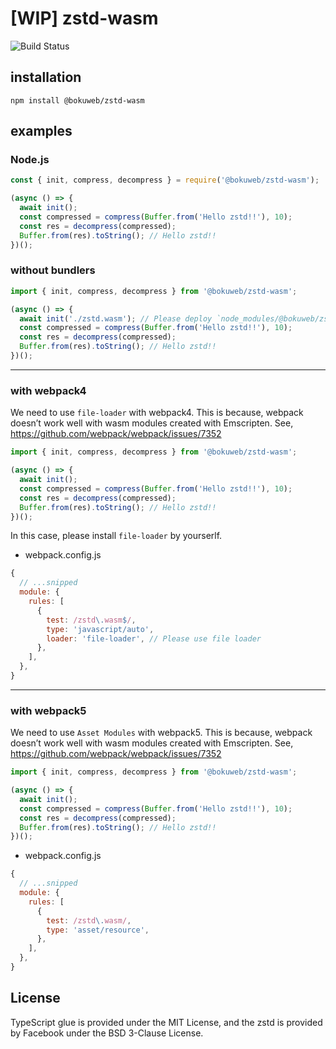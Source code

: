 # [WIP] zstd-wasm

<img src="https://github.com/bokuweb/zstd-wasm/workflows/Continuous%20Integration/badge.svg" alt="Build Status" />

## installation

```
npm install @bokuweb/zstd-wasm
```
## examples

### Node.js

``` js
const { init, compress, decompress } = require('@bokuweb/zstd-wasm');

(async () => {
  await init();
  const compressed = compress(Buffer.from('Hello zstd!!'), 10);
  const res = decompress(compressed);
  Buffer.from(res).toString(); // Hello zstd!!
})();
```

### without bundlers

``` js
import { init, compress, decompress } from '@bokuweb/zstd-wasm';

(async () => {
  await init('./zstd.wasm'); // Please deploy `node_modules/@bokuweb/zstd-wasm/lib/wasm/zstd.wasm` to your hosting server.
  const compressed = compress(Buffer.from('Hello zstd!!'), 10);
  const res = decompress(compressed);
  Buffer.from(res).toString(); // Hello zstd!!
})();
```

---

### with webpack4

We need to use `file-loader` with webpack4.
This is because, webpack doesn’t work well with wasm modules created with Emscripten.
See, https://github.com/webpack/webpack/issues/7352


``` js
import { init, compress, decompress } from '@bokuweb/zstd-wasm';

(async () => {
  await init();
  const compressed = compress(Buffer.from('Hello zstd!!'), 10);
  const res = decompress(compressed);
  Buffer.from(res).toString(); // Hello zstd!!
})();
```

In this case, please install `file-loader` by yourserlf.

- webpack.config.js
``` js
{
  // ...snipped
  module: {
    rules: [
      {
        test: /zstd\.wasm$/,
        type: 'javascript/auto',
        loader: 'file-loader', // Please use file loader
      },
    ],
  },
}
```

---

### with webpack5

We need to use `Asset Modules` with webpack5.
This is because, webpack doesn’t work well with wasm modules created with Emscripten.
See, https://github.com/webpack/webpack/issues/7352


``` js
import { init, compress, decompress } from '@bokuweb/zstd-wasm';

(async () => {
  await init();
  const compressed = compress(Buffer.from('Hello zstd!!'), 10);
  const res = decompress(compressed);
  Buffer.from(res).toString(); // Hello zstd!!
})();
```

- webpack.config.js
``` js
{
  // ...snipped
  module: {
    rules: [
      {
        test: /zstd\.wasm/,
        type: 'asset/resource',
      },
    ],
  },
}
```

## License

TypeScript glue is provided under the MIT License, and the zstd is provided by Facebook under the BSD 3-Clause License.
